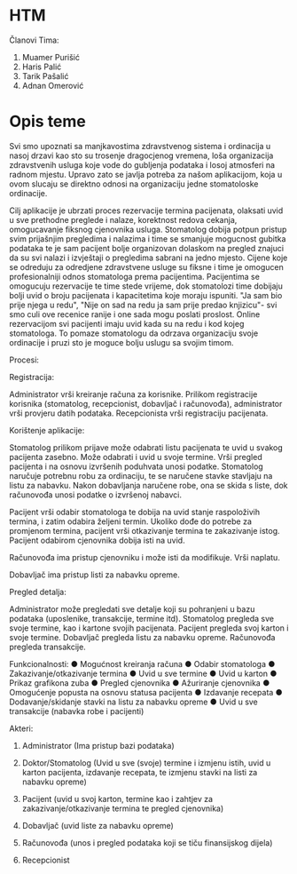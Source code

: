 ﻿# HTM
Članovi Tima: 

1. Muamer Purišić
2. Haris Palić
3. Tarik Pašalić
4. Adnan Omerović

#
# Opis teme

Svi smo upoznati sa manjkavostima zdravstvenog sistema i ordinacija u nasoj drzavi kao sto su trosenje dragocjenog vremena, loša organizacija zdravstvenih usluga koje vode do gubljenja podataka i losoj atmosferi na radnom mjestu. 
Upravo zato se javlja potreba za našom aplikacijom, koja u ovom slucaju se direktno odnosi na organizaciju jedne stomatoloske ordinacije.

Cilj aplikacije je ubrzati proces rezervacije termina pacijenata, olaksati uvid u sve prethodne preglede i nalaze, korektnost redova cekanja, omogucavanje fiksnog cjenovnika usluga.
Stomatolog dobija potpun pristup svim prijašnjim pregledima i nalazima i time se smanjuje mogucnost gubitka podataka
te je sam pacijent bolje organizovan dolaskom na pregled znajuci da su svi nalazi i izvještaji o pregledima sabrani na jedno mjesto.
Cijene koje se odreduju za odredjene zdravstvene usluge su fiksne i time je omogucen profesionalniji odnos stomatologa prema pacijentima.
Pacijentima se omogucuju rezervacije te time stede vrijeme, dok stomatolozi time dobijaju bolji uvid o broju pacijenata i kapacitetima koje moraju ispuniti.
"Ja sam bio prije njega u redu", "Nije on sad na redu ja sam prije predao knjizicu"- svi smo culi ove recenice ranije i one sada mogu poslati proslost. Online rezervacijom svi pacijenti imaju uvid kada su na redu i kod kojeg stomatologa.
To pomaze stomatologu da odrzava organizaciju svoje ordinacije i pruzi sto je moguce bolju uslugu sa svojim timom.

Procesi:

Registracija:

Administrator vrši kreiranje računa za korisnike. Prilikom registracije korisnika (stomatolog, recepcionist, dobavljač i računovođa), administrator vrši provjeru datih podataka.
Recepcionista vrši registraciju pacijenata.

Korištenje aplikacije:

Stomatolog prilikom prijave može odabrati listu pacijenata te uvid u svakog pacijenta zasebno. Može odabrati i uvid u svoje termine.
Vrši pregled pacijenta i na osnovu izvršenih poduhvata unosi podatke.
Stomatolog naručuje potrebnu robu za ordinaciju, te se naručene stavke stavljaju na listu za nabavku. Nakon dobavljanja naručene robe, ona se skida s liste, dok računovođa unosi podatke o izvršenoj nabavci.

Pacijent vrši odabir stomatologa te dobija na uvid stanje raspoloživih termina, i zatim odabira željeni termin. Ukoliko dođe do potrebe za promjenom termina, pacijent vrši otkazivanje termina te zakazivanje istog. 
Pacijent odabirom cjenovnika dobija isti na uvid.

Računovođa ima pristup cjenovniku i može isti da modifikuje. Vrši naplatu.

Dobavljač ima pristup listi za nabavku opreme.

Pregled detalja:

Administrator može pregledati sve detalje koji su pohranjeni u bazu podataka (uposlenike, transakcije, termine itd).
Stomatolog pregleda sve svoje termine, kao i kartone svojih pacijenata.
Pacijent pregleda svoj karton i svoje termine.
Dobavljač pregleda listu za nabavku opreme.
Računovođa pregleda transakcije.


Funkcionalnosti:
●	Mogućnost kreiranja računa
●	Odabir stomatologa
●	Zakazivanje/otkazivanje termina
●	Uvid u sve termine
●	Uvid u karton
●	Prikaz grafikona zuba
●	Pregled cjenovnika
●	Ažuriranje cjenovnika
●	Omogućenje popusta na osnovu statusa pacijenta
●	Izdavanje recepata
●	Dodavanje/skidanje stavki na listu za nabavku opreme
●	Uvid u sve transakcije (nabavka robe i pacijenti)



Akteri:

1.	Administrator (Ima pristup bazi podataka)

2.	Doktor/Stomatolog (Uvid u sve (svoje) termine i izmjenu istih, uvid u karton pacijenta, izdavanje recepata, te izmjenu stavki na listi za nabavku opreme)

3.	Pacijent (uvid u svoj karton, termine kao i zahtjev za zakazivanje/otkazivanje termina te pregled cjenovnika)

4.	Dobavljač (uvid liste za nabavku opreme)

5.	Računovođa (unos i pregled podataka koji se tiču finansijskog dijela)

6.	Recepcionist



